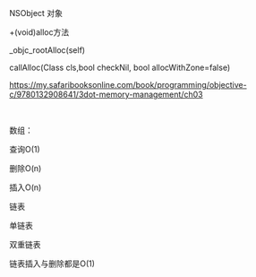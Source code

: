 NSObject 对象

+(void)alloc方法

 _objc_rootAlloc(self)

callAlloc(Class cls,bool checkNil, bool allocWithZone=false)

https://my.safaribooksonline.com/book/programming/objective-c/9780132908641/3dot-memory-management/ch03

​	













数组：

查询O(1)

删除O(n)

插入O(n)





链表

单链表

双重链表



链表插入与删除都是O(1)







